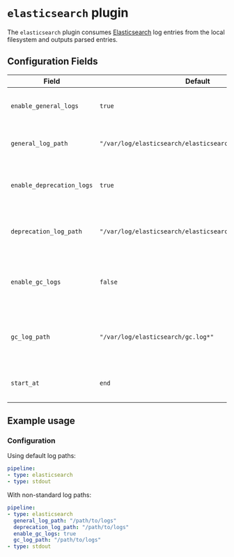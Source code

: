 # `elasticsearch` plugin

The `elasticsearch` plugin consumes [Elasticsearch](https://www.elastic.co/elasticsearch/) log entries from the local filesystem and outputs parsed entries.

## Configuration Fields

| Field | Default | Description |
| --- | --- | --- |
| `enable_general_logs` | `true` | Enable to collect Elasticsearch general logs |
| `general_log_path` | `"/var/log/elasticsearch/elasticsearch.log*"`  | The absolute path to the Elasticsearch general logs |
| `enable_deprecation_logs` | `true` | Enable to collect Elasticsearch deprecation logs |
| `deprecation_log_path` | `"/var/log/elasticsearch/elasticsearch_deprecation.log*"` | The absolute path to the Elasticsearch deprecation logs |
| `enable_gc_logs` | `false` | Enable to collect Elasticsearch garbage collection logs |
| `gc_log_path` | `"/var/log/elasticsearch/gc.log*"` | The absolute path to the Elasticsearch garbage collection logs |
| `start_at` | `end` | Start reading file from 'beginning' or 'end' |

## Example usage

### Configuration

Using default log paths:

```yaml
pipeline:
- type: elasticsearch
- type: stdout

```

With non-standard log paths:

```yaml
pipeline:
- type: elasticsearch
  general_log_path: "/path/to/logs"
  deprecation_log_path: "/path/to/logs"
  enable_gc_logs: true
  gc_log_path: "/path/to/logs"
- type: stdout

```
